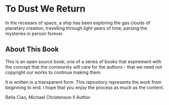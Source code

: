 To Dust We Return
=================

In the recesses of space, a ship has been exploring the gas clouds of planetary creation, travelling through light years of time, parsing the mysteries in person forever.

About This Book
---------------

This is an open source book; one of a series of books that expirement with the concept that the community will care for the authors - that we need not copyright our works to continue making them.

It is written in a transparent form. This repository represents the work from beginning to end. I hope that you enjoy the process as much as the content.

Bella Ciao,
Michael Christenson II
Author
